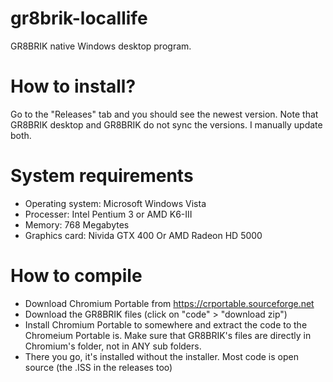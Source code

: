 # gr8brik-locallife
GR8BRIK native Windows desktop program.

# How to install?
Go to the "Releases" tab and you should see the newest version. Note that GR8BRIK desktop and GR8BRIK do not sync the versions. I manually update both.

# System requirements
- Operating system: Microsoft Windows Vista
- Processer: Intel Pentium 3 or AMD K6-III
- Memory: 768 Megabytes
- Graphics card: Nivida GTX 400 Or AMD Radeon HD 5000

# How to compile
- Download Chromium Portable from https://crportable.sourceforge.net
- Download the GR8BRIK files (click on "code" > "download zip")
- Install Chromium Portable to somewhere and extract the code to the Chromeium Portable is. Make sure that GR8BRIK's files are directly in Chromium's folder, not in ANY sub folders.
- There you go, it's installed without the installer. Most code is open source (the .ISS in the releases too)
